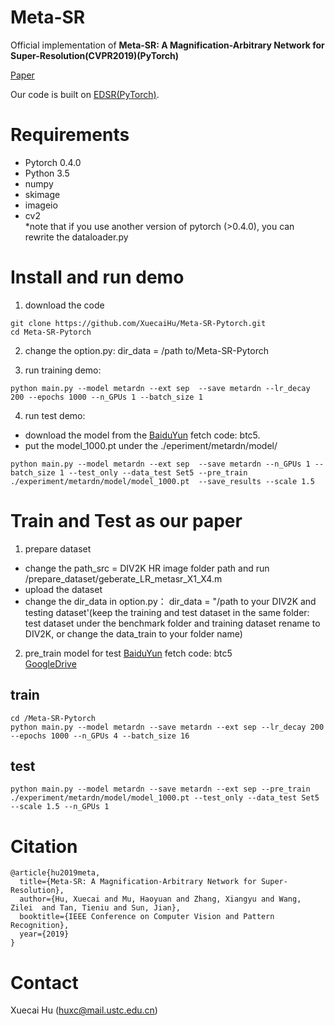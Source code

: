 # Meta-SR
Official implementation of **Meta-SR: A Magnification-Arbitrary Network for Super-Resolution(CVPR2019)(PyTorch)**
  
[Paper](https://arxiv.org/pdf/1903.00875.pdf)

Our code is built on [EDSR(PyTorch)](https://github.com/thstkdgus35/EDSR-PyTorch).
# Requirements

* Pytorch 0.4.0
* Python 3.5
* numpy
* skimage
* imageio
* cv2  
*note that if you use another version of pytorch (>0.4.0), you can rewrite the dataloader.py

# Install and run demo
1. download the code
```
git clone https://github.com/XuecaiHu/Meta-SR-Pytorch.git
cd Meta-SR-Pytorch
```

2. change the option.py: dir_data = /path to/Meta-SR-Pytorch

3. run training demo:
```
python main.py --model metardn --ext sep  --save metardn --lr_decay 200 --epochs 1000 --n_GPUs 1 --batch_size 1
```

4. run test demo:
* download the model from the [BaiduYun](https://pan.baidu.com/s/14L4Aut-F4JoSRfkJh6vr4Q) fetch code: btc5. 
* put the model_1000.pt under the ./eperiment/metardn/model/

```
python main.py --model metardn --ext sep  --save metardn --n_GPUs 1 --batch_size 1 --test_only --data_test Set5 --pre_train  ./experiment/metardn/model/model_1000.pt  --save_results --scale 1.5
```

# Train and Test as our paper

1.  prepare  dataset
   *  change the path_src = DIV2K HR image folder path and run /prepare_dataset/geberate_LR_metasr_X1_X4.m 
   *  upload the dataset 
   * change the  dir_data in option.py： dir_data = "/path to your DIV2K and testing dataset'(keep the training and test dataset in the same folder: test dataset under the benchmark folder and training dataset rename to DIV2K, or change the data_train to your folder name)  
2. pre_train model  for test
  [BaiduYun](https://pan.baidu.com/s/14L4Aut-F4JoSRfkJh6vr4Q) fetch code: btc5  
  [GoogleDrive](https://drive.google.com/open?id=1tGjz_pzgvo1T2N4f_ZjuqmxQHdpeDiSB)
  
## train 
```
cd /Meta-SR-Pytorch 
python main.py --model metardn --save metardn --ext sep --lr_decay 200 --epochs 1000 --n_GPUs 4 --batch_size 16 
```
## test 
```
python main.py --model metardn --save metardn --ext sep --pre_train ./experiment/metardn/model/model_1000.pt --test_only --data_test Set5  --scale 1.5 --n_GPUs 1
```
# Citation
```
@article{hu2019meta,
  title={Meta-SR: A Magnification-Arbitrary Network for Super-Resolution},
  author={Hu, Xuecai and Mu, Haoyuan and Zhang, Xiangyu and Wang, Zilei  and Tan, Tieniu and Sun, Jian},
  booktitle={IEEE Conference on Computer Vision and Pattern Recognition},
  year={2019}
}
```
# Contact
Xuecai Hu (huxc@mail.ustc.edu.cn)
